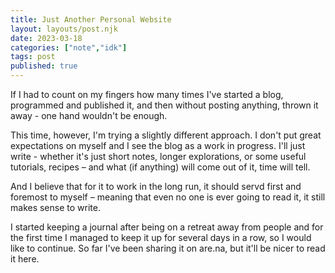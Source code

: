 ```yaml
---
title: Just Another Personal Website
layout: layouts/post.njk
date: 2023-03-18
categories: ["note","idk"]
tags: post
published: true
---
```


If I had to count on my fingers how many times I've started a blog, programmed and published it, and then without posting anything, thrown it away - one hand wouldn't be enough.

This time, however, I'm trying a slightly different approach. I don't put great expectations on myself and I see the blog as a work in progress. I'll just write - whether it's just short notes, longer explorations, or some useful tutorials, recipes – and what (if anything) will come out of it, time will tell.

And I believe that for it to work in the long run, it should servd first and foremost to myself – meaning that even no one is ever going to read it, it still makes sense to write.

I started keeping a journal after being on a retreat away from people and for the first time I managed to keep it up for several days in a row, so I would like to continue. So far I've been sharing it on are.na, but it'll be nicer to read it here.



